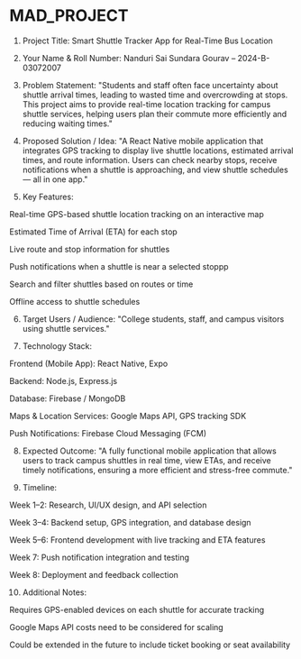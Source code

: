 # MAD_PROJECT
1. Project Title:
Smart Shuttle Tracker App for Real-Time Bus Location

2. Your Name & Roll Number:
Nanduri Sai Sundara Gourav – 2024-B-03072007

3. Problem Statement:
"Students and staff often face uncertainty about shuttle arrival times, leading to wasted time and overcrowding at stops. This project aims to provide real-time location tracking for campus shuttle services, helping users plan their commute more efficiently and reducing waiting times."

4. Proposed Solution / Idea:
"A React Native mobile application that integrates GPS tracking to display live shuttle locations, estimated arrival times, and route information. Users can check nearby stops, receive notifications when a shuttle is approaching, and view shuttle schedules — all in one app."

5. Key Features:

Real-time GPS-based shuttle location tracking on an interactive map

Estimated Time of Arrival (ETA) for each stop

Live route and stop information for shuttles

Push notifications when a shuttle is near a selected stoppp

Search and filter shuttles based on routes or time

Offline access to shuttle schedules

6. Target Users / Audience:
"College students, staff, and campus visitors using shuttle services."

7. Technology Stack:

Frontend (Mobile App): React Native, Expo

Backend: Node.js, Express.js

Database: Firebase / MongoDB

Maps & Location Services: Google Maps API, GPS tracking SDK

Push Notifications: Firebase Cloud Messaging (FCM)

8. Expected Outcome:
"A fully functional mobile application that allows users to track campus shuttles in real time, view ETAs, and receive timely notifications, ensuring a more efficient and stress-free commute."

9. Timeline:

Week 1–2: Research, UI/UX design, and API selection

Week 3–4: Backend setup, GPS integration, and database design

Week 5–6: Frontend development with live tracking and ETA features

Week 7: Push notification integration and testing

Week 8: Deployment and feedback collection

10. Additional Notes:

Requires GPS-enabled devices on each shuttle for accurate tracking

Google Maps API costs need to be considered for scaling

Could be extended in the future to include ticket booking or seat availability
